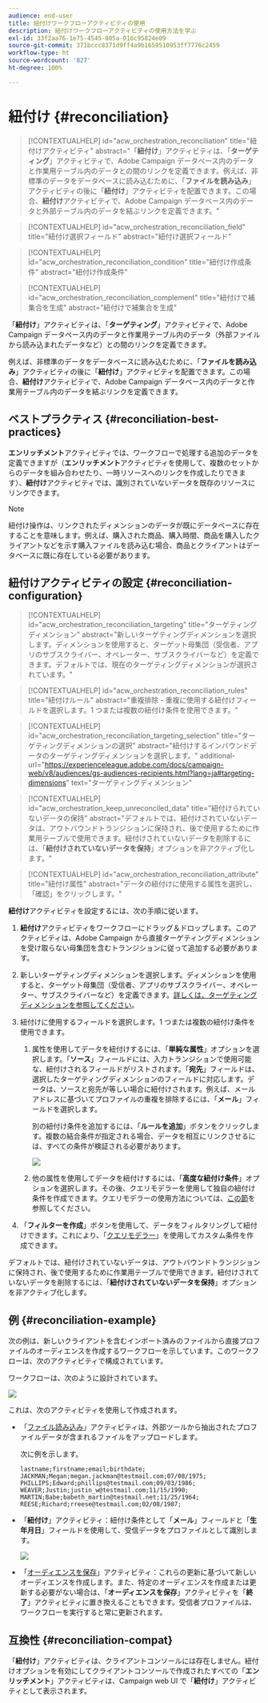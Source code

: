 ```yaml
---
audience: end-user
title: 紐付けワークフローアクティビティの使用
description: 紐付けワークフローアクティビティの使用方法を学ぶ
exl-id: 33f2aa76-1e75-4545-805a-016c95824e09
source-git-commit: 371bccc8371d9ff4a9b1659510953ff7776c2459
workflow-type: ht
source-wordcount: '827'
ht-degree: 100%

---
```


# 紐付け {#reconciliation}

>[!CONTEXTUALHELP]
>id="acw_orchestration_reconciliation"
>title="紐付けアクティビティ"
>abstract="「**紐付け**」アクティビティは、「**ターゲティング**」アクティビティで、Adobe Campaign データベース内のデータと作業用テーブル内のデータとの間のリンクを定義できます。例えば、非標準のデータをデータベースに読み込むために、「**ファイルを読み込み**」アクティビティの後に「**紐付け**」アクティビティを配置できます。この場合、**紐付け**&#x200B;アクティビティで、Adobe Campaign データベース内のデータと外部テーブル内のデータを結ぶリンクを定義できます。"

>[!CONTEXTUALHELP]
>id="acw_orchestration_reconciliation_field"
>title="紐付け選択フィールド"
>abstract="紐付け選択フィールド"

>[!CONTEXTUALHELP]
>id="acw_orchestration_reconciliation_condition"
>title="紐付け作成条件"
>abstract="紐付け作成条件"

>[!CONTEXTUALHELP]
>id="acw_orchestration_reconciliation_complement"
>title="紐付けで補集合を生成"
>abstract="紐付けで補集合を生成"

「**紐付け**」アクティビティは、「**ターゲティング**」アクティビティで、Adobe Campaign データベース内のデータと作業用テーブル内のデータ（外部ファイルから読み込まれたデータなど）との間のリンクを定義できます。

例えば、非標準のデータをデータベースに読み込むために、「**ファイルを読み込み**」アクティビティの後に「**紐付け**」アクティビティを配置できます。この場合、**紐付け**&#x200B;アクティビティで、Adobe Campaign データベース内のデータと作業用テーブル内のデータを結ぶリンクを定義できます。

## ベストプラクティス {#reconciliation-best-practices}

**エンリッチメント**&#x200B;アクティビティでは、ワークフローで処理する追加のデータを定義できますが（**エンリッチメント**&#x200B;アクティビティを使用して、複数のセットからのデータを組み合わせたり、一時リソースへのリンクを作成したりできます）、**紐付け**&#x200B;アクティビティでは、識別されていないデータを既存のリソースにリンクできます。

>[!NOTE]
>紐付け操作は、リンクされたディメンションのデータが既にデータベースに存在することを意味します。例えば、購入された商品、購入時間、商品を購入したクライアントなどを示す購入ファイルを読み込む場合、商品とクライアントはデータベースに既に存在している必要があります。

## 紐付けアクティビティの設定 {#reconciliation-configuration}

>[!CONTEXTUALHELP]
>id="acw_orchestration_reconciliation_targeting"
>title="ターゲティングディメンション"
>abstract="新しいターゲティングディメンションを選択します。ディメンションを使用すると、ターゲット母集団（受信者、アプリのサブスクライバー、オペレーター、サブスクライバーなど）を定義できます。デフォルトでは、現在のターゲティングディメンションが選択されています。"

>[!CONTEXTUALHELP]
>id="acw_orchestration_reconciliation_rules"
>title="紐付けルール"
>abstract="重複排除 - 重複に使用する紐付けフィールドを選択します。1 つまたは複数の紐付け条件を使用できます。"

>[!CONTEXTUALHELP]
>id="acw_orchestration_reconciliation_targeting_selection"
>title="ターゲティングディメンションの選択"
>abstract="紐付けするインバウンドデータのターゲティングディメンションを選択します。"
>additional-url="https://experienceleague.adobe.com/docs/campaign-web/v8/audiences/gs-audiences-recipients.html?lang=ja#targeting-dimensions" text="ターゲティングディメンション"

>[!CONTEXTUALHELP]
>id="acw_orchestration_keep_unreconciled_data"
>title="紐付けられていないデータの保持"
>abstract="デフォルトでは、紐付けされていないデータは、アウトバウンドトランジションに保持され、後で使用するために作業用テーブルで使用できます。紐付けされていないデータを削除するには、「**紐付けされていないデータを保持**」オプションを非アクティブ化します。"

>[!CONTEXTUALHELP]
>id="acw_orchestration_reconciliation_attribute"
>title="紐付け属性"
>abstract="データの紐付けに使用する属性を選択し、「確認」をクリックします。"

**紐付け**&#x200B;アクティビティを設定するには、次の手順に従います。

1. **紐付け**&#x200B;アクティビティをワークフローにドラッグ＆ドロップします。このアクティビティは、Adobe Campaign から直接ターゲティングディメンションを受け取らない母集団を含むトランジションに従って追加する必要があります。

1. 新しいターゲティングディメンションを選択します。ディメンションを使用すると、ターゲット母集団（受信者、アプリのサブスクライバー、オペレーター、サブスクライバーなど）を定義できます。[詳しくは、ターゲティングディメンションを参照してください](../../audience/about-recipients.md#targeting-dimensions)。

1. 紐付けに使用するフィールドを選択します。1 つまたは複数の紐付け条件を使用できます。

   1. 属性を使用してデータを紐付けするには、「**単純な属性**」オプションを選択します。「**ソース**」フィールドには、入力トランジションで使用可能な、紐付けされるフィールドがリストされます。「**宛先**」フィールドは、選択したターゲティングディメンションのフィールドに対応します。データは、ソースと宛先が等しい場合に紐付けされます。例えば、メールアドレスに基づいてプロファイルの重複を排除するには、「**メール**」フィールドを選択します。

      別の紐付け条件を追加するには、「**ルールを追加**」ボタンをクリックします。複数の結合条件が指定される場合、データを相互にリンクさせるには、すべての条件が検証される必要があります。

      ![](../assets/workflow-reconciliation-criteria.png)

   1. 他の属性を使用してデータを紐付けするには、「**高度な紐付け条件**」オプションを選択します。その後、クエリモデラーを使用して独自の紐付け条件を作成できます。クエリモデラーの使用方法については、[この節](../../query/query-modeler-overview.md)を参照してください。

1. 「**フィルターを作成**」ボタンを使用して、データをフィルタリングして紐付けできます。これにより、「[クエリモデラー](../../query/query-modeler-overview.md)」を使用してカスタム条件を作成できます。

デフォルトでは、紐付けされていないデータは、アウトバウンドトランジションに保持され、後で使用するために作業用テーブルで使用できます。紐付けされていないデータを削除するには、「**紐付けされていないデータを保持**」オプションを非アクティブ化します。

## 例 {#reconciliation-example}

次の例は、新しいクライアントを含むインポート済みのファイルから直接プロファイルのオーディエンスを作成するワークフローを示しています。このワークフローは、次のアクティビティで構成されています。

ワークフローは、次のように設計されています。

![](../assets/workflow-reconciliation-sample-1.0.png)


これは、次のアクティビティを使用して作成されます。

* 「[ファイル読み込み](load-file.md)」アクティビティは、外部ツールから抽出されたプロファイルデータが含まれるファイルをアップロードします。

  次に例を示します。

  ```
  lastname;firstname;email;birthdate;
  JACKMAN;Megan;megan.jackman@testmail.com;07/08/1975;
  PHILLIPS;Edward;phillips@testmail.com;09/03/1986;
  WEAVER;Justin;justin_w@testmail.com;11/15/1990;
  MARTIN;Babe;babeth_martin@testmail.net;11/25/1964;
  REESE;Richard;rreese@testmail.com;02/08/1987;
  ```

* 「**紐付け**」アクティビティ：紐付け条件として「**メール**」フィールドと「**生年月日**」フィールドを使用して、受信データをプロファイルとして識別します。

  ![](../assets/workflow-reconciliation-sample-1.1.png)

* 「[オーディエンスを保存](save-audience.md)」アクティビティ：これらの更新に基づいて新しいオーディエンスを作成します。また、特定のオーディエンスを作成または更新する必要がない場合は、「**オーディエンスを保存**」アクティビティを「**終了**」アクティビティに置き換えることもできます。受信者プロファイルは、ワークフローを実行すると常に更新されます。


## 互換性 {#reconciliation-compat}

「**紐付け**」アクティビティは、クライアントコンソールには存在しません。紐付けオプションを有効にしてクライアントコンソールで作成されたすべての「**エンリッチメント**」アクティビティは、Campaign web UI で「**紐付け**」アクティビティとして表示されます。
